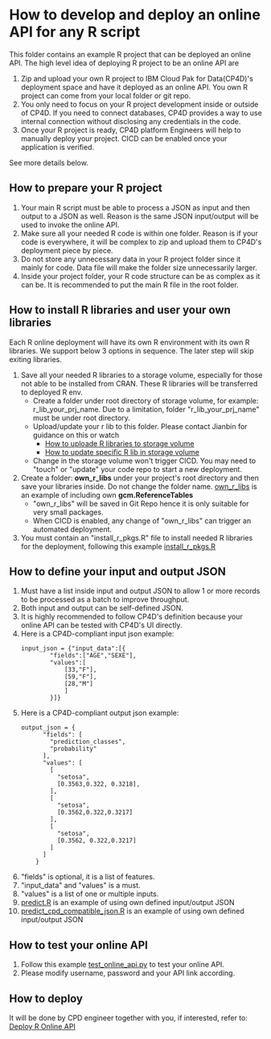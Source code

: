 # How to develop and deploy an online API for any R script

This folder contains an example R project that can be deployed an online API.
The high level idea of deploying R project to be an online API are
1. Zip and upload your own R project to IBM Cloud Pak for Data(CP4D)'s deployment space 
   and have it deployed as an online API. You own R project can come from your local folder or git repo.
2. You only need to focus on your R project development inside or outside of CP4D. 
   If you need to connect databases, 
   CP4D provides a way to use internal connection without disclosing any credentials in the code.
3. Once your R project is ready, CP4D platform Engineers will help to manually deploy your project. CICD can be enabled once your application is verified.

See more details below.

## How to prepare your R project
1. Your main R script must be able to process a JSON as input and then output to a JSON as well. 
   Reason is the same JSON input/output will be used to invoke the online API.
1. Make sure all your needed R code is within one folder. 
  Reason is if your code is everywhere, it will be complex to zip and upload them to CP4D's deployment piece by piece.
1. Do not store any unnecessary data in your R project folder since it mainly for code. 
   Data file will make the folder size unnecessarily larger.
2. Inside your project folder, your R code structure can be as complex as it can be. It is recommended to put the main R file in the root folder.


## How to install R libraries and user your own libraries
Each R online deployment will have its own R environment with its own R libraries. 
We support below 3 options in sequence. The later step will skip exiting libraries.
1. Save all your needed R libraries to a storage volume, 
   especially for those not able to be installed from CRAN. 
   These R libraries will be transferred to deployed R env.
   - Create a folder under root directory of storage volume, for example: r_lib_your_prj_name. 
     Due to a limitation, folder "r_lib_your_prj_name" must be under root directory.
   - Upload/update your r lib to this folder. Please contact Jianbin for guidance on this or watch
     - [How to uploade R libraries to storage volume](../videos/How%20to%20uploade%20R%20libraries%20to%20storage%20volume.mp4)
     - [How to update specific R lib in storage volume](../videos/How%20to%20update%20specific%20R%20lib%20in%20storage%20volume.mp4)
   - Change in the storage volume won't trigger CICD. 
     You may need to "touch" or "update" your code repo to start a new deployment.
2. Create a folder: **own_r_libs** under your project's root directory
and then save your libraries inside. Do not change the folder name. 
   [own_r_libs](./own_r_libs) is an example of including own **gcm.ReferenceTables** 
   - "own_r_libs" will be saved in Git Repo hence it is only suitable for very small packages.
   - When CICD is enabled, any change of "own_r_libs" can trigger an automated deployment.
3. You must contain an "install_r_pkgs.R" file to install needed R libraries for the deployment,
   following this example [install_r_pkgs.R](./install_r_pkgs.R) 
   
## How to define your input and output JSON
1. Must have a list inside input and output JSON to allow 1 or more records to be processed as a batch to improve throughput.
1. Both input and output can be self-defined JSON. 
1. It is highly recommended to follow CP4D's definition because your online API can be tested with CP4D's UI directly.
1. Here is a CP4D-compliant input json example:
    ```
    input_json = {"input_data":[{
            "fields":["AGE","SEXE"],
            "values":[
                [33,"F"],
                [59,"F"],
                [28,"M"]
                ]
            }]}
    ```
1. Here is a CP4D-compliant output json example:
    ```
    output_json = {
          "fields": [
            "prediction_classes",
            "probability"
          ],
          "values": [
            [
              "setosa",
              [0.3563,0.322, 0.3218],
            ],
            [
              "setosa",
              [0.3562,0.322,0.3217]
            ],
            [
              "setosa",
              [0.3562, 0.322,0.3217]
            ]
          ]
        }
    ```
1. "fields" is optional, it is a list of features.
1. "input_data" and "values" is a must.
1. "values" is a list of one or multiple inputs.
1. [predict.R](./predict.R) is an example of using own defined input/output JSON
1. [predict_cpd_compatible_json.R](./predict_cpd_compatible_json.R) is an example of using own defined input/output JSON

## How to test your online API
1. Follow this example [test_online_api.py](./test_online_api.py) to test your online API.
1. Please modify username, password and your API link according.

## How to deploy
It will be done by CPD engineer together with you, if interested, refer to: [Deploy R Online API](../../deployment_with_wml_client/Deploy%20R%20Online%20API.md)